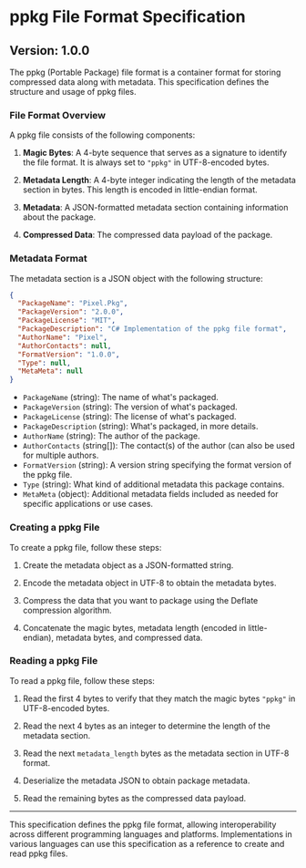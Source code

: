 # ppkg File Format Specification

## Version: 1.0.0

The ppkg (Portable Package) file format is a container format for storing compressed data along with metadata. This specification defines the structure and usage of ppkg files.

### File Format Overview

A ppkg file consists of the following components:

1. **Magic Bytes**: A 4-byte sequence that serves as a signature to identify the file format. It is always set to `"ppkg"` in UTF-8-encoded bytes.

2. **Metadata Length**: A 4-byte integer indicating the length of the metadata section in bytes. This length is encoded in little-endian format.

3. **Metadata**: A JSON-formatted metadata section containing information about the package.

4. **Compressed Data**: The compressed data payload of the package.

### Metadata Format

The metadata section is a JSON object with the following structure:

```json
{
  "PackageName": "Pixel.Pkg",
  "PackageVersion": "2.0.0",
  "PackageLicense": "MIT",
  "PackageDescription": "C# Implementation of the ppkg file format",
  "AuthorName": "Pixel",
  "AuthorContacts": null,
  "FormatVersion": "1.0.0",
  "Type": null,
  "MetaMeta": null
}
```

- `PackageName` (string): The name of what's packaged.
- `PackageVersion` (string): The version of what's packaged.
- `PackageLicense` (string): The license of what's packaged.
- `PackageDescription` (string): What's packaged, in more details.
- `AuthorName` (string): The author of the package.
- `AuthorContacts` (string[]): The contact(s) of the author (can also be used for multiple authors.
- `FormatVersion` (string): A version string specifying the format version of the ppkg file.
- `Type` (string): What kind of additional metadata this package contains.
- `MetaMeta` (object): Additional metadata fields included as needed for specific applications or use cases.

### Creating a ppkg File

To create a ppkg file, follow these steps:

1. Create the metadata object as a JSON-formatted string.

2. Encode the metadata object in UTF-8 to obtain the metadata bytes.

3. Compress the data that you want to package using the Deflate compression algorithm.

4. Concatenate the magic bytes, metadata length (encoded in little-endian), metadata bytes, and compressed data.

### Reading a ppkg File

To read a ppkg file, follow these steps:

1. Read the first 4 bytes to verify that they match the magic bytes `"ppkg"` in UTF-8-encoded bytes.

2. Read the next 4 bytes as an integer to determine the length of the metadata section.

3. Read the next `metadata_length` bytes as the metadata section in UTF-8 format.

4. Deserialize the metadata JSON to obtain package metadata.

5. Read the remaining bytes as the compressed data payload.


---
This specification defines the ppkg file format, allowing interoperability across different programming languages and platforms. Implementations in various languages can use this specification as a reference to create and read ppkg files.
